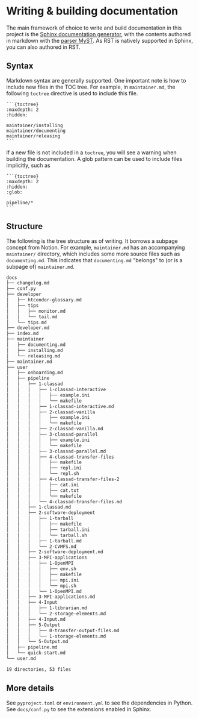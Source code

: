 # Writing & building documentation

The main framework of choice to write and build documentation in this project is the [Sphinx documentation generator](https://www.sphinx-doc.org/en/master/), with the contents authored in markdown with the [parser MyST](https://myst-parser.readthedocs.io/en/latest/). As RST is natively supported in Sphinx, you can also authored in RST.

## Syntax

Markdown syntax are generally supported. One important note is how to include new files in the TOC tree. For example, in `maintainer.md`, the following `toctree` directive is used to include this file.

    ```{toctree}
    :maxdepth: 2
    :hidden:

    maintainer/installing
    maintainer/documenting
    maintainer/releasing
    ```

If a new file is not included in a `toctree`, you will see a warning when building the documentation. A glob pattern can be used to include files implicitly, such as

    ```{toctree}
    :maxdepth: 2
    :hidden:
    :glob:

    pipeline/*
    ```

## Structure

The following is the tree structure as of writing. It borrows a subpage concept from Notion. For example, `maintainer.md` has an accompanying `maintainer/` directory, which includes some more source files such as `documenting.md`. This indicates that `documenting.md` "belongs" to (or is a subpage of) `maintainer.md`.

```sh
docs
├── changelog.md
├── conf.py
├── developer
│   ├── htcondor-glossary.md
│   ├── tips
│   │   ├── monitor.md
│   │   └── tail.md
│   └── tips.md
├── developer.md
├── index.md
├── maintainer
│   ├── documenting.md
│   ├── installing.md
│   └── releasing.md
├── maintainer.md
├── user
│   ├── onboarding.md
│   ├── pipeline
│   │   ├── 1-classad
│   │   │   ├── 1-classad-interactive
│   │   │   │   ├── example.ini
│   │   │   │   └── makefile
│   │   │   ├── 1-classad-interactive.md
│   │   │   ├── 2-classad-vanilla
│   │   │   │   ├── example.ini
│   │   │   │   └── makefile
│   │   │   ├── 2-classad-vanilla.md
│   │   │   ├── 3-classad-parallel
│   │   │   │   ├── example.ini
│   │   │   │   └── makefile
│   │   │   ├── 3-classad-parallel.md
│   │   │   ├── 4-classad-transfer-files
│   │   │   │   ├── makefile
│   │   │   │   ├── repl.ini
│   │   │   │   └── repl.sh
│   │   │   ├── 4-classad-transfer-files-2
│   │   │   │   ├── cat.ini
│   │   │   │   ├── cat.txt
│   │   │   │   └── makefile
│   │   │   └── 4-classad-transfer-files.md
│   │   ├── 1-classad.md
│   │   ├── 2-software-deployment
│   │   │   ├── 1-tarball
│   │   │   │   ├── makefile
│   │   │   │   ├── tarball.ini
│   │   │   │   └── tarball.sh
│   │   │   ├── 1-tarball.md
│   │   │   └── 2-CVMFS.md
│   │   ├── 2-software-deployment.md
│   │   ├── 3-MPI-applications
│   │   │   ├── 1-OpenMPI
│   │   │   │   ├── env.sh
│   │   │   │   ├── makefile
│   │   │   │   ├── mpi.ini
│   │   │   │   └── mpi.sh
│   │   │   └── 1-OpenMPI.md
│   │   ├── 3-MPI-applications.md
│   │   ├── 4-Input
│   │   │   ├── 1-librarian.md
│   │   │   └── 2-storage-elements.md
│   │   ├── 4-Input.md
│   │   ├── 5-Output
│   │   │   ├── 0-transfer-output-files.md
│   │   │   └── 1-storage-elements.md
│   │   └── 5-Output.md
│   ├── pipeline.md
│   └── quick-start.md
└── user.md

19 directories, 53 files
```

## More details

See `pyproject.toml` or `environment.yml` to see the dependencies in Python. See `docs/conf.py` to see the extensions enabled in Sphinx.
